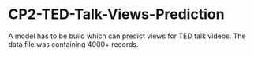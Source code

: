 # CP2-TED-Talk-Views-Prediction
A model has to be build which can predict views for TED talk videos. The data file was containing 4000+ records.
